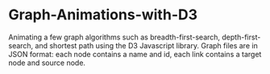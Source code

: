 # Graph-Animations-with-D3
Animating a few graph algorithms such as breadth-first-search, depth-first-search, and shortest path using the D3 Javascript library. 
Graph files are in JSON format: each node contains a name and id, each link contains a target node and source node.
